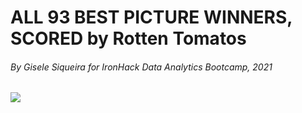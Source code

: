# ALL 93 BEST PICTURE WINNERS, SCORED by Rotten Tomatos

###### By Gisele Siqueira for IronHack Data Analytics Bootcamp, 2021


![](https://media.giphy.com/media/d9qKRrl9JE2QM/giphy.gif)

